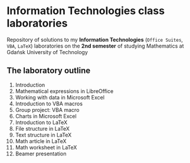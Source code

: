 # Information Technologies class laboratories
Repository of solutions to my **Information Technologies** (`Office Suites`, `VBA`, `LaTeX`) laboratories on the **2nd semester** of studying Mathematics at Gdańsk University of Technology

## The laboratory outline
1. Introduction
2. Mathematical expressions in LibreOffice
3. Working with data in Microsoft Excel
4. Introduction to VBA macros
5. Group project: VBA macro
6. Charts in Microsoft Excel
7. Introduction to LaTeX
8. File structure in LaTeX
9. Text structure in LaTeX
10. Math article in LaTeX
11. Math worksheet in LaTeX
12. Beamer presentation
